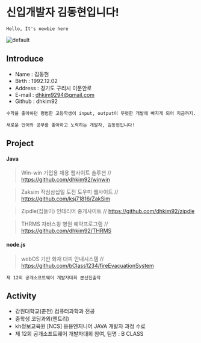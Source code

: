 # 신입개발자 김동현입니다! 

```Hello, It's newbie here```


![default](https://user-images.githubusercontent.com/41541789/48941205-ee12b300-ef5d-11e8-8a50-07e531ff3d7d.jpg)


## Introduce
* Name : 김동현
* Birth : 1992.12.02
* Address : 경기도 구리시 이문안로
* E-mail : dhkim9294@gmail.com
* Github : dhkim92

``` 
수학을 좋아하던 평범한 고등학생이 input, output이 뚜렷한 개발에 빠지게 되어 지금까지.

새로운 언어와 공부를 좋아하고 노력하는 개발자, 김동현입니다!
```

## Project

#### Java

> Win-win 기업용 채용 웹사이트 솔루션 // https://github.com/dhkim92/winwin

> Zaksim 작심삼십일 도전 도우미 웹사이트 // https://github.com/ksj71816/ZakSim

> Zipdle(집들이) 인테리어 중개사이트 // https://github.com/dhkim92/zipdle

> THRMS 자바스윙 병원 예약프로그램 // https://github.com/dhkim92/THRMS

#### node.js

> webOS 기반 화재 대피 안내시스템 // https://github.com/bClass1234/fireEvacuationSystem

  ``` 제 12회 공개소프트웨어 개발자대회 본선진출작 ```

## Activity
* 강원대학교(춘천) 컴퓨터과학과 전공
* 중학생 코딩과외(엔트리)
* kh정보교육원 [NCS] 응용엔지니어 JAVA 개발자 과정 수료
* 제 12회 공개소프트웨어 개발자대회 참여, 팀명 : B CLASS
